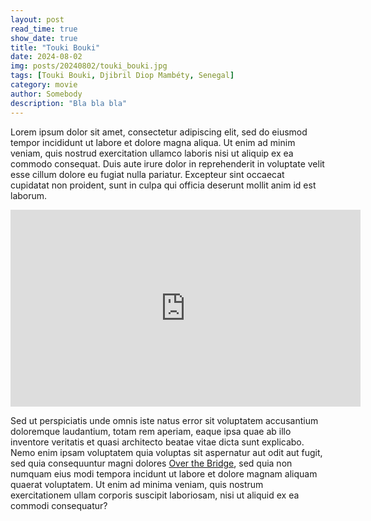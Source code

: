 ```yaml
---
layout: post
read_time: true
show_date: true
title: "Touki Bouki"
date: 2024-08-02
img: posts/20240802/touki_bouki.jpg
tags: [Touki Bouki, Djibril Diop Mambéty, Senegal]
category: movie
author: Somebody
description: "Bla bla bla"
---
```

Lorem ipsum dolor sit amet, consectetur adipiscing elit, sed do eiusmod tempor incididunt ut labore et dolore magna aliqua. Ut enim ad minim veniam, quis nostrud exercitation ullamco laboris nisi ut aliquip ex ea commodo consequat. Duis aute irure dolor in reprehenderit in voluptate velit esse cillum dolore eu fugiat nulla pariatur. Excepteur sint occaecat cupidatat non proident, sunt in culpa qui officia deserunt mollit anim id est laborum.

<iframe width="560" height="315" src="https://www.youtube.com/watch?v=xaWmfqrQjU4" title="Touki Bouki" frameborder="0" allow="accelerometer; autoplay; clipboard-write; encrypted-media; gyroscope; picture-in-picture" allowfullscreen></iframe>

 Sed ut perspiciatis unde omnis iste natus error sit voluptatem accusantium doloremque laudantium, totam rem aperiam, eaque ipsa quae ab illo inventore veritatis et quasi architecto beatae vitae dicta sunt explicabo. Nemo enim ipsam voluptatem quia voluptas sit aspernatur aut odit aut fugit, sed quia consequuntur magni dolores [Over the Bridge](https://overthebridge.org), sed quia non numquam eius modi tempora incidunt ut labore et dolore magnam aliquam quaerat voluptatem. Ut enim ad minima veniam, quis nostrum exercitationem ullam corporis suscipit laboriosam, nisi ut aliquid ex ea commodi consequatur?
